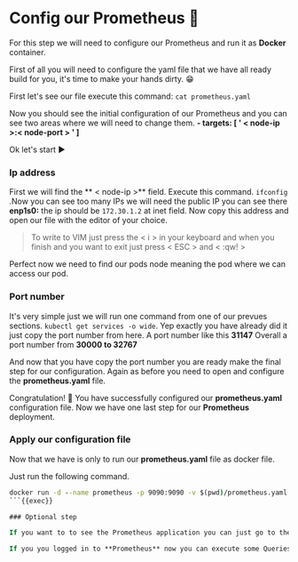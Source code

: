 # Config our Prometheus 📡

For this step we will need to configure our Prometheus and run it as **Docker** container.

First of all you will need to configure the yaml file that we have all ready build for you, it's time to make your hands dirty. 😁

First let's see our file execute this command: `cat prometheus.yaml`

Now you should see the initial configuration of our Prometheus and you can see two areas where we will need to change them. **- targets: [ ' < node-ip >:< node-port > ' ]**

Ok let's start ▶️

### Ip address

First we will find the ** < node-ip >** field. Execute this command. `ifconfig` .Now you can see too many IPs we will need the public IP you can see there **enp1s0:** the ip should be `172.30.1.2` at inet field. Now copy this address and open our file with the editor of your choice.

> To write to VIM just press the < i > in your keyboard and when you finish and you want to exit just press < ESC > and < :qw! >

Perfect now we need to find our pods node meaning the pod where we can access our pod.

### Port number

It's very simple just we will run one command from one of our prevues sections. `kubectl get services -o wide`. Yep exactly you have already did it just copy the port number from here. A port number like this **31147** Overall a port number from **30000 to 32767**

And now that you have copy the port number you are ready make the final step for our configuration. Again as before you need to open and configure the **prometheus.yaml** file.

Congratulation! 🥳 You have successfully configured our **prometheus.yaml** configuration file. Now we have one last step for our **Prometheus** deployment.

### Apply our configuration file

Now that we have is only to run our **prometheus.yaml** file as docker file.

Just run the following command.

```cmd
docker run -d --name prometheus -p 9090:9090 -v $(pwd)/prometheus.yaml:/etc/prometheus/prometheus.yml prom/prometheus
```{{exec}}

### Optional step

If you want to to see the Prometheus application you can just go to the upper corner to the burger (🍔) menu and click the the _Traffic/Port_ from there you can type `9090` port and you will be able to see our Prometheus application.

If you you logged in to **Prometheus** now you can execute some Queries so to be sure that the **Prometheus** instance is up and running. You ca coly this trivial command so to execute it yourself `flask_exporter_info`.

